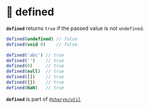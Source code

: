 # 🌹 defined

**`defined`** returns `true` if the passed value is not `undefined`.

```js
defined(undefined) // false
defined(void 0)    // false

defined('abc') // true
defined('')    // true
defined(0)     // true
defined(null)  // true
defined([])    // true
defined({})    // true
defined(NaN)   // true
```

**`defined`** is part of [`@sharyn/util`](https://github.com/sharynjs/sharyn-util/blob/master/README.md)
